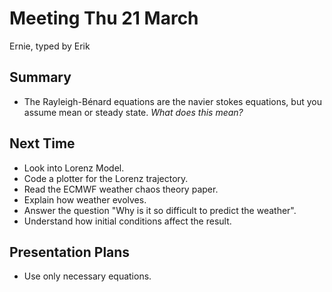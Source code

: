 # Meeting Thu 21 March 
Ernie, typed by Erik

## Summary
 - The Rayleigh-Bénard equations are the navier stokes equations, but you assume mean or steady state. *What does this mean?*

## Next Time
 - Look into Lorenz Model.
 - Code a plotter for the Lorenz trajectory.
 - Read the ECMWF weather chaos theory paper.
 - Explain how weather evolves.
 - Answer the question "Why is it so difficult to predict the weather".
 - Understand how initial conditions affect the result.

## Presentation Plans
 - Use only necessary equations.
